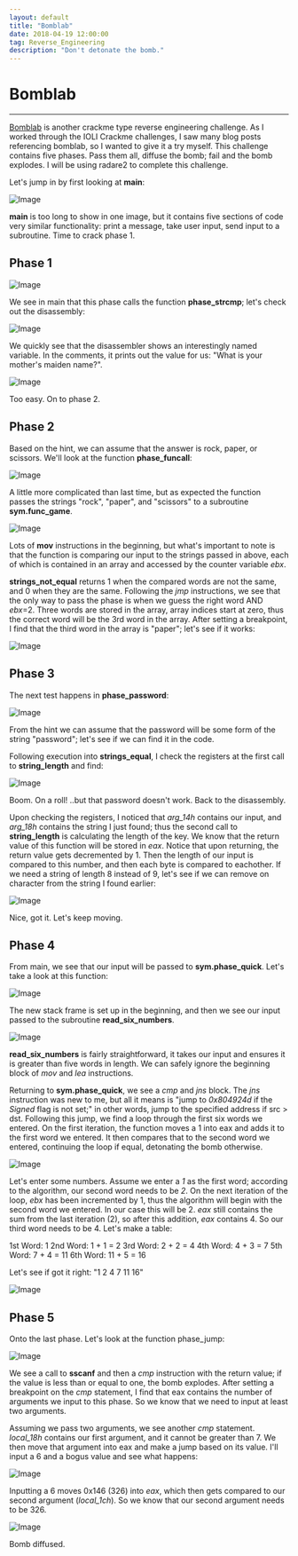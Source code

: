 ```yaml
---
layout: default
title: "Bomblab"
date: 2018-04-19 12:00:00
tag: Reverse_Engineering
description: "Don't detonate the bomb."
---
```


# Bomblab

___

[Bomblab](http://www.cs.ucr.edu/~csong/cs165/17/lab1.html) is another crackme type reverse engineering challenge. As I worked through the IOLI Crackme challenges, I saw many blog posts referencing bomblab, so I wanted to give it a try myself. This challenge contains five phases. Pass them all, diffuse the bomb; fail and the bomb explodes. I will be using radare2 to complete this challenge.

Let's jump in by first looking at **main**:

![Image](/images/bomblab/main_phase1.png)

**main** is too long to show in one image, but it contains five sections of code very similar functionality: print a message, take user input, send input to a subroutine. Time to crack phase 1.

## Phase 1

![Image](/images/bomblab/1_bomb.png)

We see in main that this phase calls the function **phase_strcmp**; let's check out the disassembly:

![Image](/images/bomblab/1_phase_strcmp.png)

We quickly see that the disassembler shows an interestingly named variable. In the comments, it prints out the value for us: "What is your mother's maiden name?".

![Image](/images/bomblab/1_diffused.png)

Too easy. On to phase 2.

## Phase 2

Based on the hint, we can assume that the answer is rock, paper, or scissors. We'll look at the function **phase_funcall**:

![Image](/images/bomblab/2_phase_funcall.png)

A little more complicated than last time, but as expected the function passes the strings "rock", "paper", and "scissors" to a subroutine **sym.func_game**.

![Image](/images/bomblab/2_phase_funcall.png)

Lots of **mov** instructions in the beginning, but what's important to note is that the function is comparing our input to the strings passed in above, each of which is contained in an array and accessed by the counter variable *ebx*. 

**strings_not_equal** returns 1 when the compared words are not the same, and 0 when they are the same. Following the *jmp* instructions, we see that the only way to pass the phase is when we guess the right word AND *ebx*=2. Three words are stored in the array, array indices start at zero, thus the correct word will be the 3rd word in the array. After setting a breakpoint, I find that the third word in the array is "paper"; let's see if it works:

![Image](/images/bomblab/2_diffused.png)

## Phase 3

The next test happens in **phase_password**:

![Image](/images/bomblab/3_phase_password.png)

From the hint we can assume that the password will be some form of the string "password"; let's see if we can find it in the code. 

Following execution into **strings_equal**, I check the registers at the first call to **string_length** and find:

![Image](/images/bomblab/3_password_found.png)

Boom. On a roll! ..but that password doesn't work. Back to the disassembly. 

Upon checking the registers, I noticed that *arg_14h* contains our input, and *arg_18h* contains the string I just found; thus the second call to **string_length** is calculating the length of the key. We know that the return value of this function will be stored in *eax*. Notice that upon returning, the return value gets decremented by 1. Then the length of our input is compared to this number, and then each byte is compared to eachother. If we need a string of length 8 instead of 9, let's see if we can remove on character from the string I found earlier:

![Image](/images/bomblab/3_diffused.png)

Nice, got it. Let's keep moving.

## Phase 4

From main, we see that our input will be passed to **sym.phase_quick**. Let's take a look at this function:

![Image](/images/bomblab/4_phase_quick.png)

The new stack frame is set up in the beginning, and then we see our input passed to the subroutine **read_six_numbers**. 

![Image](/images/bomblab/4_read_six_numbers.png)

**read_six_numbers** is fairly straightforward, it takes our input and ensures it is greater than five words in length. We can safely ignore the beginning block of *mov* and *lea* instructions.

Returning to **sym.phase_quick**, we see a *cmp* and *jns* block. The *jns* instruction was new to me, but all it means is "jump to *0x804924d* if the *Signed* flag is not set;" in other words, jump to the specified address if src > dst. Following this jump, we find a loop through the first six words we entered. On the first iteration, the function moves a 1 into eax and adds it to the first word we entered. It then compares that to the second word we entered, continuing the loop if equal, detonating the bomb otherwise.

![Image](/images/bomblab/4_phase_quick_loop.png)

Let's enter some numbers. Assume we enter a *1* as the first word; according to the algorithm, our second word needs to be *2*. On the next iteration of the loop, *ebx* has been incremented by 1, thus the algorithm will begin with the second word we entered. In our case this will be 2. *eax* still contains the sum from the last iteration (2), so after this addition, *eax* contains 4. So our third word needs to be 4. Let's make a table:

1st Word: 1
2nd Word: 1 + 1 = 2
3rd Word: 2 + 2 = 4
4th Word: 4 + 3 = 7
5th Word: 7 + 4 = 11
6th Word: 11 + 5 = 16

Let's see if got it right: "1 2 4 7 11 16"

![Image](/images/bomblab/4_phased_passed.png)

## Phase 5

Onto the last phase. Let's look at the function phase_jump:

![Image](/images/bomblab/5_phase_jump.png)

We see a call to **sscanf** and then a *cmp* instruction with the return value; if the value is less than or equal to one, the bomb explodes. After setting a breakpoint on the *cmp* statement, I find that eax contains the number of arguments we input to this phase. So we know that we need to input at least two arguments.

Assuming we pass two arguments, we see another *cmp* statement. *local_18h* contains our first argument, and it cannot be greater than 7. We then move that argument into eax and make a jump based on its value. I'll input a 6 and a bogus value and see what happens:

![Image](/images/bomblab/5_phase_jump_2nd.png)

Inputting a 6 moves 0x146 (326) into *eax*, which then gets compared to our second argument (*local_1ch*). So we know that our second argument needs to be 326. 

![Image](/images/bomblab/5_diffused.png)

Bomb diffused.